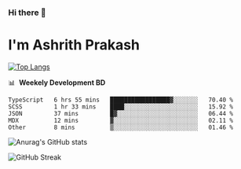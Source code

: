 ### Hi there 👋
# I'm Ashrith Prakash


[![Top Langs](https://github-readme-stats.vercel.app/api/top-langs/?username=xxcheckmatexx&layout=compact&count_private=true&include_all_commits=true&show_icons=true&line_height=20&title_color=FFFFFF&icon_color=FFFFFF&text_color=FFFFFF&bg_color=0D1117)](https://github.com/anuraghazra/github-readme-stats)

📊 &nbsp;**Weekely Development BD**

<!--START_SECTION:waka-->

```text
TypeScript   6 hrs 55 mins   █████████████████▓░░░░░░░   70.40 %
SCSS         1 hr 33 mins    ████░░░░░░░░░░░░░░░░░░░░░   15.92 %
JSON         37 mins         █▓░░░░░░░░░░░░░░░░░░░░░░░   06.44 %
MDX          12 mins         ▓░░░░░░░░░░░░░░░░░░░░░░░░   02.11 %
Other        8 mins          ▒░░░░░░░░░░░░░░░░░░░░░░░░   01.46 %
```

<!--END_SECTION:waka-->

![Anurag's GitHub stats](https://github-readme-stats.vercel.app/api?username=xxcheckmatexx&count_private=true&show_icons=true&theme=merko)  

![GitHub Streak](http://github-readme-streak-stats.herokuapp.com?user=xxcheckmatexx&theme=merko&hide_border=true&date_format=M%20j%5B%2C%20Y%5D&fire=DD0E0B)
<br/>
